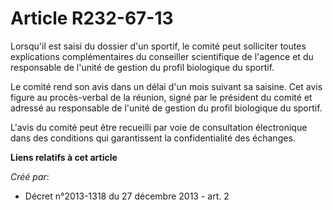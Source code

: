 # Article R232-67-13

Lorsqu'il est saisi du dossier d'un sportif, le comité peut solliciter toutes explications complémentaires du conseiller
scientifique de l'agence et du responsable de l'unité de gestion du profil biologique du sportif. 

Le comité rend son avis dans un délai d'un mois suivant sa saisine. Cet avis figure au procès-verbal de la réunion, signé par
le président du comité et adressé au responsable de l'unité de gestion du profil biologique du sportif. 

L'avis du comité peut être recueilli par voie de consultation électronique dans des conditions qui garantissent la
confidentialité des échanges.

**Liens relatifs à cet article**

_Créé par_:

  - Décret n°2013-1318 du 27 décembre 2013 - art. 2
